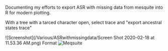 Documenting my efforts to export ASR with missing data from mesquite into R for modern plotting. 

With a tree with a tarced character open, select trace and "export ancestral states trace"


![Screenshot](/Various/ASRwithmissingdata/Screen Shot 2020-02-18 at 11.53.36 AM.png)
Format ![Meqsuite](url)
